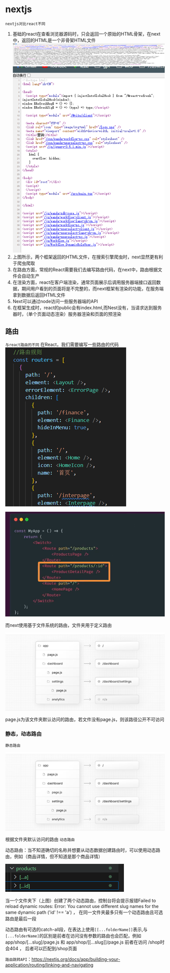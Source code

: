 # nextjs

`nextjs对比react不同`

1. 基础的react在查看浏览器源码时，只会返回一个原始的HTML骨架，在next中，返回的HTML是一个非骨架HTML文件
   ![image-20240731143526603](./img/image-20240731143526603.png)![image-20240731143509996](./img/image-20240731143509996.png)
2. 上图所示，两个框架返回的HTML文件，在搜索引擎爬虫时，next显然更有利于爬虫爬取
3. 在路由方面，常规的React需要我们去编写路由代码，在next中，路由根据文件会自动生产
4. 在渲染方面，react在客户端渲染，通常页面展示后调用服务器端接口返回数据，期间用户看到的页面将是不完整的，而next框架有渲染的功能，在服务端拿到数据后返回HTML文件
5. Next可以通过node访问一些服务器端的API
6. 在框架生成时，react的public会有index.html,而Nest没有，当请求达到服务器时，（单个页面动态渲染）服务器渲染和页面的预渲染

## 路由

`与react路由的不同`
在React，我们需要编写一些路由的代码
![image-20240802141631164](./img/image-20240802141631164.png)

![image-20240802150306554](./img/image-20240802150306554.png)

而next使用基于文件系统的路由，文件夹用于定义路由

![image-20240802150454757](./img/image-20240802150454757.png)

page.js为该文件夹默认访问的路由，若文件没有page.js，则该路径公开不可访问

### 静态，动态路由

`静态路由`

![image-20240802150454757](./img/image-20240802150454757.png)

根据文件夹默认访问的路由
`动态路由`

动态路由：当不知道确切的名称并想要从动态数据创建路由时，可以使用动态路由，例如（商品详情，但不知道是那个商品详情）


![image-20240802165026271](./img/image-20240802165026271.png)

当一个文件夹下（上图）创建了两个动态路由，控制台将会提示报错Failed to reload dynamic routes: Error: You cannot use different slug names for the same dynamic path ('id' !== 'a') ， 在同一文件夹最多只有一个动态路由且可选路由是最后一段

动态路由有可选的catch-all段，在表达上使用`[[...folderName]]`表示,与`[...folderName]`的区别是前者在访问没有参数的路由也会匹配，例如
app/shop/[...slug]/page.js 和 app/shop/[[...slug]]/page.js 前者在访问 /shop时会404 ， 后者可以匹配到/shop页面

`路由跳转API`：https://nextjs.org/docs/app/building-your-application/routing/linking-and-navigating

